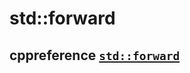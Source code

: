# std::forward

## cppreference [`std::forward`](https://en.cppreference.com/w/cpp/utility/forward) 